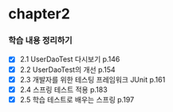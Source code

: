 # chapter2


### 학습 내용 정리하기
- [x] 2.1 UserDaoTest 다시보기 p.146
- [x] 2.2 UserDaoTest의 개선 p.154
- [x] 2.3 개발자를 위한 테스팅 프레임워크 JUnit p.161
- [x] 2.4 스프링 테스트 적용 p.183
- [x] 2.5 학습 테스트로 배우는 스프링 p.197